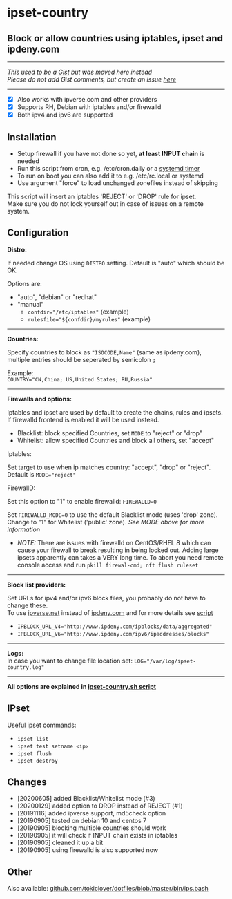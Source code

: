 # ipset-country

## Block or allow countries using iptables, ipset and ipdeny.com

---

_This used to be a [Gist](https://gist.github.com/mkorthof/3033ff64c4a5b4bd31336d422104d543) but was moved here instead_  
_Please do not add Gist comments, but create an issue [here](https://github.com/mkorthof/ipset-country/issues)_

---

- [x] Also works with ipverse.com and other providers
- [x] Supports RH, Debian with iptables and/or firewalld
- [x] Both ipv4 and ipv6 are supported

Installation
------------

- Setup firewall if you have not done so yet, **at least INPUT chain** is needed
- Run this script from cron, e.g. /etc/cron.daily or a [systemd timer](https://www.freedesktop.org/software/systemd/man/systemd.timer.html)
- To run on boot you can also add it to e.g. /etc/rc.local or systemd
- Use argument "force" to load unchanged zonefiles instead of skipping

This script will insert an iptables 'REJECT' or 'DROP' rule for ipset.  
Make sure you do not lock yourself out in case of issues on a remote system.

Configuration
-------------

**Distro:**

If needed change OS using `DISTRO` setting. Default is "auto" which should be OK.

Options are:
- "auto", "debian" or "redhat"
- "manual"
  - `confdir="/etc/iptables"` (example)
  - `rulesfile="${confdir}/myrules"` (example)

---

**Countries:**

Specify countries to block as `"ISOCODE,Name"` (same as ipdeny.com), multiple entries should be seperated by semicolon `;`

Example:  
`COUNTRY="CN,China; US,United States; RU,Russia"`

---

**Firewalls and options:** 

Iptables and ipset are used by default to create the chains, rules and ipsets. If firewalld frontend is enabled it will be used instead.

- Blacklist: block specified Countries, set `MODE` to "reject" or "drop"
- Whitelist: allow specified Countries and block all others, set "accept"

Iptables:

Set target to use when ip matches country: "accept", "drop" or "reject". Default is `MODE="reject"`

FirewallD:

Set this option to "1" to enable firewalld: `FIREWALLD=0`

Set `FIREWALLD_MODE=0` to use the default Blacklist mode (uses 'drop' zone). Change to "1" for Whitelist ('public' zone). _See MODE above for more information_

* _NOTE:_
There are issues with firewalld on CentOS/RHEL 8 which can cause your firewall to break resulting in being locked out. Adding large ipsets apparently can takes a VERY long time. To abort you need remote console access and run `pkill firewal-cmd; nft flush ruleset`

---

**Block list providers:**

Set URLs for ipv4 and/or ipv6 block files, you probably do not have to change these.  
To use [ipverse.net](http://ipverse.net) instead of [ipdeny.com](https://ipdeny.com) and for more details see [script](ipset-country)

- `IPBLOCK_URL_V4="http://www.ipdeny.com/ipblocks/data/aggregated"`
- `IPBLOCK_URL_V6="http://www.ipdeny.com/ipv6/ipaddresses/blocks"`

---

**Logs:**  
In case you want to change file location set: `LOG="/var/log/ipset-country.log"`

---

**All options are explained in [ipset-country.sh script](ipset-country)**

IPset
------

Useful ipset commands:

- `ipset list`
- `ipset test setname <ip>`
- `ipset flush`
- `ipset destroy`

Changes
-------

- [20200605] added Blacklist/Whitelist mode (#3)
- [20200129] added option to DROP instead of REJECT (#1)
- [20191116] added ipverse support, md5check option
- [20190905] tested on debian 10 and centos 7
- [20190905] blocking multiple countries should work
- [20190905] it will check if INPUT chain exists in iptables
- [20190905] cleaned it up a bit
- [20190905] using firewalld is also supported now

Other
-----

Also available: [github.com/tokiclover/dotfiles/blob/master/bin/ips.bash](https://github.com/tokiclover/dotfiles/blob/master/bin/ips.bash)

